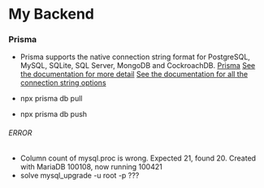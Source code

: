 # My Backend


### Prisma
- Prisma supports the native connection string format for PostgreSQL, MySQL, SQLite, SQL Server, MongoDB and CockroachDB.
[Prisma](https://www.prisma.io/)
[See the documentation for more detail](https://pris.ly/d/prisma-schema#accessing-environment-variables-from-the-schema)
[See the documentation for all the connection string options](https://pris.ly/d/connection-strings)

- npx prisma db pull    <!-- create shema from dtatatables -->
- npx prisma db push    <!-- update existing tables -->

###### ERROR
- Column count of mysql.proc is wrong. Expected 21, found 20. Created with MariaDB 100108, now running 100421
- solve mysql_upgrade -u root -p ???